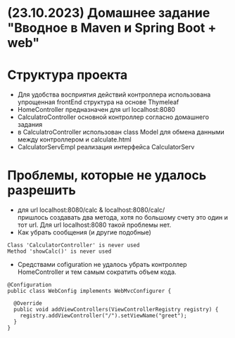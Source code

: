 # (23.10.2023) Домашнее задание "Вводное в Maven и Spring Boot + web"

# Структура проекта
- Для удобства восприятия действий контроллера использована упрощенная frontEnd структура на основе Thymeleaf
- HomeController предназначен для url localhost:8080
- CalculatroController основной контроллер согласно домашнего задания
- в CalculatroController использован class Model для обмена данными между контроллером и  calculate.html
- CalculatorServEmpl реализация интерфейса CalculatorServ  

# Проблемы, которые не удалось разрешить
- для url localhost:8080/calc & localhost:8080/calc/  
  пришлось создавать два метода, хотя по большому счету это один и тот url.
  Для url localhost:8080 такой проблемы нет.
- Как убрать сообщения (и другие подобные)
```
Class 'CalculatorController' is never used
Method 'showCalc()' is never used
```

- Средствами cofiguration не удалось убрать контроллер HomeController и тем самым сократить объем кода.
```
@Configuration
public class WebConfig implements WebMvcConfigurer {

  @Override
  public void addViewControllers(ViewControllerRegistry registry) {
    registry.addViewController("/").setViewName("greet");
  }
}
```

